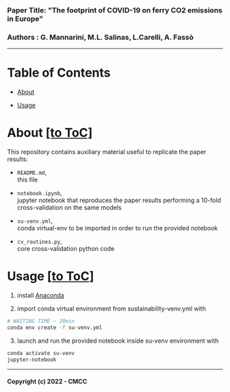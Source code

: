 ### Paper Title:  "The footprint of COVID-19 on ferry CO2 emissions in Europe"

### Authors    :   G. Mannarini, M.L. Salinas, L.Carelli, A. Fassò

<hr>

<a id='toc' name='toc'></a>
# Table of Contents

 - [About](#about)
 
 - [Usage](#usage)

<a id='about' name='about'></a>
# About [[to ToC]](#toc)

This repository contains auxiliary material useful to replicate the paper results:

  - `README.md`,<br>
  this file

  - `notebook.ipynb`,<br>
  jupyter notebook that reproduces the paper results performing a 10-fold cross-validation on the same models

  - `su-venv.yml`,<br>
  conda virtual-env to be imported in order to run the provided notebook

  - `cv_routines.py`,<br>
  core cross-validation python code

<a id='usage' name='usage'></a>
# Usage [[to ToC]](#toc)
  
  1. install [Anaconda](https://www.anaconda.com/products/distribution)
  
  2. import conda virtual environment from sustainability-venv.yml with
  ```bash
  # WAITING TIME ~ 20min
  conda env create -f su-venv.yml
  ```
  
  3. launch and run the provided notebook inside su-venv environment with
  ```bash
  conda activate su-venv  
  jupyter-notebook
  ```
  
  
<hr>

#### Copyright (c) 2022 - CMCC
